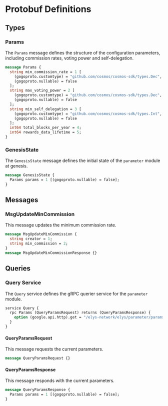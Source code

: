 <!--
order: 4
-->

# Protobuf Definitions

## Types

### Params

The `Params` message defines the structure of the configuration parameters, including commission rates, voting power and self-delegation.

```proto
message Params {
  string min_commission_rate = 1 [
    (gogoproto.customtype) = "github.com/cosmos/cosmos-sdk/types.Dec",
    (gogoproto.nullable) = false
  ];
  string max_voting_power = 2 [
    (gogoproto.customtype) = "github.com/cosmos/cosmos-sdk/types.Dec",
    (gogoproto.nullable) = false
  ];
  string min_self_delegation = 3 [
    (gogoproto.customtype) = "github.com/cosmos/cosmos-sdk/types.Int",
    (gogoproto.nullable) = false
  ];
  int64 total_blocks_per_year = 4;
  int64 rewards_data_lifetime = 5;
}
```

### GenesisState

The `GenesisState` message defines the initial state of the `parameter` module at genesis.

```proto
message GenesisState {
  Params params = 1 [(gogoproto.nullable) = false];
}
```

## Messages

### MsgUpdateMinCommission

This message updates the minimum commission rate.

```proto
message MsgUpdateMinCommission {
  string creator = 1;
  string min_commission = 2;
}
message MsgUpdateMinCommissionResponse {}
```

## Queries

### Query Service

The `Query` service defines the gRPC querier service for the `parameter` module.

```proto
service Query {
  rpc Params (QueryParamsRequest) returns (QueryParamsResponse) {
    option (google.api.http).get = "/elys-network/elys/parameter/params";
  }
}
```

#### QueryParamsRequest

This message requests the current parameters.

```proto
message QueryParamsRequest {}
```

#### QueryParamsResponse

This message responds with the current parameters.

```proto
message QueryParamsResponse {
  Params params = 1 [(gogoproto.nullable) = false];
}
```
